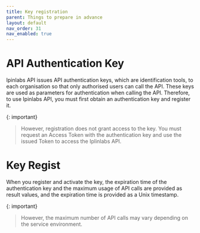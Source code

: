 ```yaml
---
title: Key registration
parent: Things to prepare in advance
layout: default
nav_order: 31
nav_enabled: true
---
```


# API Authentication Key

Ipinlabs API issues API authentication keys, which are identification tools, to each organisation so that only authorised users can call the API.
These keys are used as parameters for authentication when calling the API.
Therefore, to use Ipinlabs API, you must first obtain an authentication key and register it.

{: important}
> However, registration does not grant access to the key.
> You must request an Access Token with the authentication key and use the issued Token to access the Iplinlabs API.

# Key Regist

When you register and activate the key, the expiration time of the authentication key and the maximum usage of API calls are provided as result values, and the expiration time is provided as a Unix timestamp.

{: important}
> However, the maximum number of API calls may vary depending on the service environment.